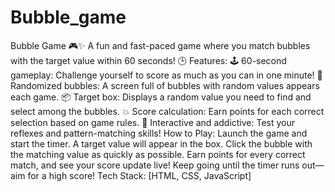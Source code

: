 # Bubble_game
Bubble Game 🎮✨ A fun and fast-paced game where you match bubbles with the target value within 60 seconds! 🕒
Features:
🕹️ 60-second gameplay: Challenge yourself to score as much as you can in one minute!
🔢 Randomized bubbles: A screen full of bubbles with random values appears each game.
📦 Target box: Displays a random value you need to find and select among the bubbles.
💥 Score calculation: Earn points for each correct selection based on game rules.
🚀 Interactive and addictive: Test your reflexes and pattern-matching skills!
How to Play:
Launch the game and start the timer.
A target value will appear in the box.
Click the bubble with the matching value as quickly as possible.
Earn points for every correct match, and see your score update live!
Keep going until the timer runs out—aim for a high score!
Tech Stack:
[HTML, CSS, JavaScript]
